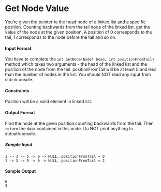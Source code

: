 # **Get Node Value**

You’re given the pointer to the head node of a linked list and a specific position. Counting backwards from the tail node of the linked list, get the value of the node at the given position. A position of 0 corresponds to the tail, 1 corresponds to the node before the tail and so on.

#### Input Format 
You have to complete the `int GetNode(Node* head, int positionFromTail)` method which takes two arguments - the head of the linked list and the position of the node from the tail. positionFromTail will be at least 0 and less than the number of nodes in the list. You should NOT read any input from stdin/console.

#### Constraints 
Position will be a valid element in linked list.

#### Output Format 
Find the node at the given position counting backwards from the tail. Then `return` the `data` contained in this node. Do NOT print anything to stdout/console.

##### Sample Input

```
1 -> 3 -> 5 -> 6 -> NULL, positionFromTail = 0
1 -> 3 -> 5 -> 6 -> NULL, positionFromTail = 2
```
#### Sample Output

```
6
3
```
